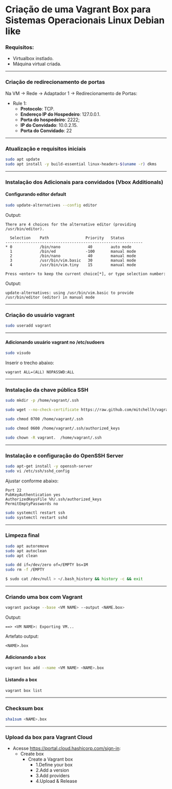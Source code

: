 
# Criação de uma Vagrant Box para Sistemas Operacionais Linux **Debian like**

### Requisitos:
- Virtualbox instlado.
- Máquina virtual criada.
---

### Criação de redirecionamento de portas
Na VM -> Rede -> Adaptador 1 -> Redirecionamento de Portas:
- Rule 1:
	- **Protocolo**: TCP.
	- **Endereço IP do Hospedeiro**: 127.0.0.1.
	- **Porta do hospedeiro**: 2222;
	- **IP do Convidado**: 10.0.2.15.
	- **Porta do Convidado**: 22
---

### Atualização e requisitos iniciais

```bash
sudo apt update
sudo apt install -y build-essential linux-headers-$(uname -r) dkms
```
---
### Instalação dos Adicionais para convidados (Vbox Additionals)

#### Configurando editor default
```bash
sudo update-alternatives --config editor
```

Output:
```text
There are 4 choices for the alternative editor (providing /usr/bin/editor).

  Selection    Path                Priority   Status
------------------------------------------------------------
* 0            /bin/nano            40        auto mode
  1            /bin/ed             -100       manual mode
  2            /bin/nano            40        manual mode
  3            /usr/bin/vim.basic   30        manual mode
  4            /usr/bin/vim.tiny    15        manual mode

Press <enter> to keep the current choice[*], or type selection number:
```

Output:
```text
update-alternatives: using /usr/bin/vim.basic to provide /usr/bin/editor (editor) in manual mode
```
---
### Criação do usuário vagrant
```bash
sudo useradd vagrant 
```
---
#### Adicionando usuário vagrant no /etc/sudoers
```bash
sudo visudo
```

Inserir o trecho abaixo:
```text
vagrant ALL=(ALL) NOPASSWD:ALL
```
---
### Instalação da chave pública SSH
```bash
sudo mkdir -p /home/vagrant/.ssh

sudo wget --no-check-certificate https://raw.github.com/mitchellh/vagrant/master/keys/vagrant.pub -O /home/vagrant/.ssh/authorized_keys

sudo chmod 0700 /home/vagrant/.ssh

sudo chmod 0600 /home/vagrant/.ssh/authorized_keys

sudo chown -R vagrant.  /home/vagrant/.ssh
```

---
### Instalação e configuração do OpenSSH Server
```bash
sudo apt-get install -y openssh-server
sudo vi /etc/ssh/sshd_config
```
Ajustar conforme abaixo:
```text
Port 22
PubKeyAuthentication yes
AuthorizedKeysFile %h/.ssh/authorized_keys
PermitEmptyPasswords no
```

```bash
sudo systemctl restart ssh
sudo systemctl restart sshd
```

---
### Limpeza final
```bash
sudo apt autoremove
sudo apt autoclean
sudo apt clean

sudo dd if=/dev/zero of=/EMPTY bs=1M
sudo rm -f /EMPTY

$ sudo cat /dev/null > ~/.bash_history && history -c && exit
```
---
### Criando uma box com Vagrant
```bash
vagrant package --base <VM NAME> --output <NAME.box>
```

Output:
```text
==> <VM NAME>: Exporting VM...
```

Artefato output:
```text
<NAME>.box
```

#### Adicionando a box
```bash
vagrant box add --name <VM NAME> <NAME>.box
```

#### Listando a box
```bash
vagrant box list
```

---
### Checksum box
```bash
sha1sum <NAME>.box
```
---
### Upload da box para Vagrant Cloud

- Acesse https://portal.cloud.hashicorp.com/sign-in:
	- Create box
		- Create a Vagrant box
			- 1.Define your box
			- 2.Add a version
			- 3.Add providers
			- 4.Upload & Release